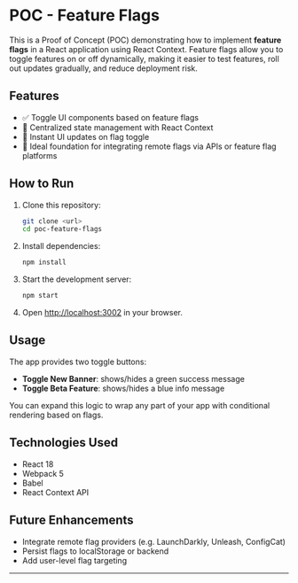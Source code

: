 # POC - Feature Flags

This is a Proof of Concept (POC) demonstrating how to implement **feature flags** in a React application using React Context. Feature flags allow you to toggle features on or off dynamically, making it easier to test features, roll out updates gradually, and reduce deployment risk.

## Features

- ✅ Toggle UI components based on feature flags
- 🎯 Centralized state management with React Context
- 🔁 Instant UI updates on flag toggle
- 🧪 Ideal foundation for integrating remote flags via APIs or feature flag platforms

## How to Run

1. Clone this repository:

   ```bash
   git clone <url>
   cd poc-feature-flags
   ```

2. Install dependencies:

   ```bash
   npm install
   ```

3. Start the development server:

   ```bash
   npm start
   ```

4. Open [http://localhost:3002](http://localhost:3002) in your browser.

## Usage

The app provides two toggle buttons:

- **Toggle New Banner**: shows/hides a green success message
- **Toggle Beta Feature**: shows/hides a blue info message

You can expand this logic to wrap any part of your app with conditional rendering based on flags.

## Technologies Used

- React 18
- Webpack 5
- Babel
- React Context API

## Future Enhancements

- Integrate remote flag providers (e.g. LaunchDarkly, Unleash, ConfigCat)
- Persist flags to localStorage or backend
- Add user-level flag targeting

---
